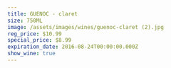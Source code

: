 ```yaml
---
title: GUENOC - claret
size: 750ML
image: /assets/images/wines/guenoc-claret (2).jpg
reg_price: $10.99
special_price: $8.99
expiration_date: 2016-08-24T00:00:00.000Z
show_wine: true
---
```



